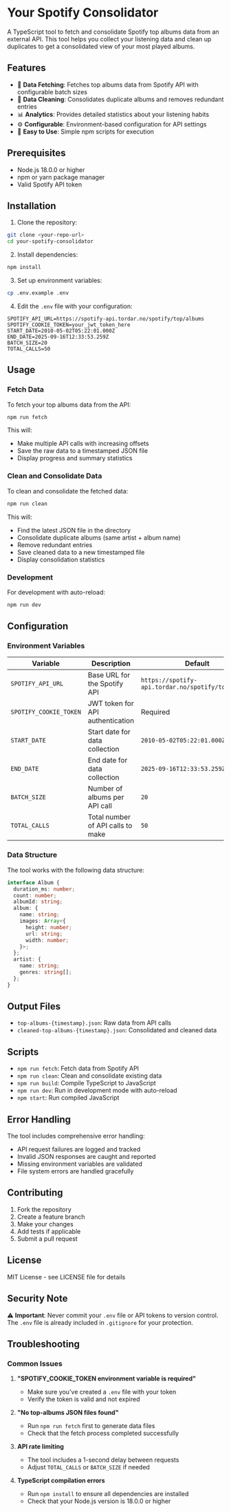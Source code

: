 # Your Spotify Consolidator

A TypeScript tool to fetch and consolidate Spotify top albums data from an external API. This tool helps you collect your listening data and clean up duplicates to get a consolidated view of your most played albums.

## Features

- 🔄 **Data Fetching**: Fetches top albums data from Spotify API with configurable batch sizes
- 🧹 **Data Cleaning**: Consolidates duplicate albums and removes redundant entries
- 📊 **Analytics**: Provides detailed statistics about your listening habits
- ⚙️ **Configurable**: Environment-based configuration for API settings
- 🚀 **Easy to Use**: Simple npm scripts for execution

## Prerequisites

- Node.js 18.0.0 or higher
- npm or yarn package manager
- Valid Spotify API token

## Installation

1. Clone the repository:
```bash
git clone <your-repo-url>
cd your-spotify-consolidator
```

2. Install dependencies:
```bash
npm install
```

3. Set up environment variables:
```bash
cp .env.example .env
```

4. Edit the `.env` file with your configuration:
```env
SPOTIFY_API_URL=https://spotify-api.tordar.no/spotify/top/albums
SPOTIFY_COOKIE_TOKEN=your_jwt_token_here
START_DATE=2010-05-02T05:22:01.000Z
END_DATE=2025-09-16T12:33:53.259Z
BATCH_SIZE=20
TOTAL_CALLS=50
```

## Usage

### Fetch Data
To fetch your top albums data from the API:
```bash
npm run fetch
```

This will:
- Make multiple API calls with increasing offsets
- Save the raw data to a timestamped JSON file
- Display progress and summary statistics

### Clean and Consolidate Data
To clean and consolidate the fetched data:
```bash
npm run clean
```

This will:
- Find the latest JSON file in the directory
- Consolidate duplicate albums (same artist + album name)
- Remove redundant entries
- Save cleaned data to a new timestamped file
- Display consolidation statistics

### Development
For development with auto-reload:
```bash
npm run dev
```

## Configuration

### Environment Variables

| Variable | Description | Default |
|----------|-------------|---------|
| `SPOTIFY_API_URL` | Base URL for the Spotify API | `https://spotify-api.tordar.no/spotify/top/albums` |
| `SPOTIFY_COOKIE_TOKEN` | JWT token for API authentication | Required |
| `START_DATE` | Start date for data collection | `2010-05-02T05:22:01.000Z` |
| `END_DATE` | End date for data collection | `2025-09-16T12:33:53.259Z` |
| `BATCH_SIZE` | Number of albums per API call | `20` |
| `TOTAL_CALLS` | Total number of API calls to make | `50` |

### Data Structure

The tool works with the following data structure:

```typescript
interface Album {
  duration_ms: number;
  count: number;
  albumId: string;
  album: {
    name: string;
    images: Array<{
      height: number;
      url: string;
      width: number;
    }>;
  };
  artist: {
    name: string;
    genres: string[];
  };
}
```

## Output Files

- `top-albums-{timestamp}.json`: Raw data from API calls
- `cleaned-top-albums-{timestamp}.json`: Consolidated and cleaned data

## Scripts

- `npm run fetch`: Fetch data from Spotify API
- `npm run clean`: Clean and consolidate existing data
- `npm run build`: Compile TypeScript to JavaScript
- `npm run dev`: Run in development mode with auto-reload
- `npm start`: Run compiled JavaScript

## Error Handling

The tool includes comprehensive error handling:
- API request failures are logged and tracked
- Invalid JSON responses are caught and reported
- Missing environment variables are validated
- File system errors are handled gracefully

## Contributing

1. Fork the repository
2. Create a feature branch
3. Make your changes
4. Add tests if applicable
5. Submit a pull request

## License

MIT License - see LICENSE file for details

## Security Note

⚠️ **Important**: Never commit your `.env` file or API tokens to version control. The `.env` file is already included in `.gitignore` for your protection.

## Troubleshooting

### Common Issues

1. **"SPOTIFY_COOKIE_TOKEN environment variable is required"**
   - Make sure you've created a `.env` file with your token
   - Verify the token is valid and not expired

2. **"No top-albums JSON files found"**
   - Run `npm run fetch` first to generate data files
   - Check that the fetch process completed successfully

3. **API rate limiting**
   - The tool includes a 1-second delay between requests
   - Adjust `TOTAL_CALLS` or `BATCH_SIZE` if needed

4. **TypeScript compilation errors**
   - Run `npm install` to ensure all dependencies are installed
   - Check that your Node.js version is 18.0.0 or higher
